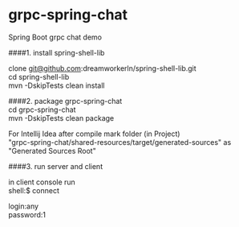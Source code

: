 # grpc-spring-chat  
Spring Boot grpc chat demo

####1. install spring-shell-lib   

clone git@github.com:dreamworkerln/spring-shell-lib.git  
cd spring-shell-lib  
mvn -DskipTests clean install


####2. package grpc-spring-chat  
cd grpc-spring-chat  
mvn -DskipTests clean package  

For Intellij Idea after compile mark folder (in Project)  
"grpc-spring-chat/shared-resources/target/generated-sources" as "Generated Sources Root"  

####3. run server and client  
   
in client console run     
shell:$ connect    

  
login:any  
password:1  
